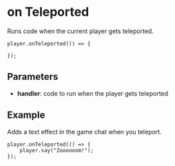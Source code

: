 # on Teleported

Runs code when the current player gets teleported.

```sig
player.onTeleported(() => {

});
```

## Parameters

* **handler**: code to run when the player gets teleported

## Example

Adds a text effect in the game chat when you teleport.

```blocks
player.onTeleported(() => {
    player.say("Zoooooom!");
});
```
